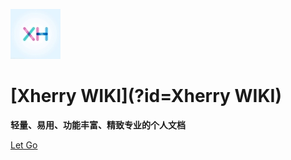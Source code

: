 ![](xh1.jpg)

# [**Xherry WIKI**](?id=Xherry WIKI)

**轻量、易用、功能丰富、精致专业的个人文档**

  [Let Go](/README.md)